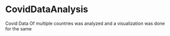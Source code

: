 # CovidDataAnalysis
Covid Data Of multiple countries was analyzed and a visualization was done for the same
